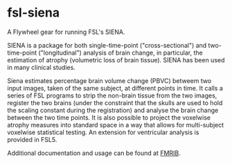 # fsl-siena
A Flywheel gear for running FSL's SIENA. 

SIENA is a package for both single-time-point ("cross-sectional") and 
two-time-point ("longitudinal") analysis of brain change, in particular, the estimation of atrophy 
(volumetric loss of brain tissue). SIENA has been used in many clinical studies.

Siena estimates percentage brain volume change (PBVC) betweem two input images, taken of the same subject, at different 
points in time. It calls a series of FSL programs to strip the non-brain tissue from the two images, register the two 
brains (under the constraint that the skulls are used to hold the scaling constant during the registration) and analyse 
the brain change between the two time points. It is also possible to project the voxelwise atrophy measures into 
standard space in a way that allows for multi-subject voxelwise statistical testing. An extension for ventricular 
analysis is provided in FSL5.

Additional documentation and usage can be found at [FMRIB](https://fsl.fmrib.ox.ac.uk/fsl/fslwiki/SIENA).